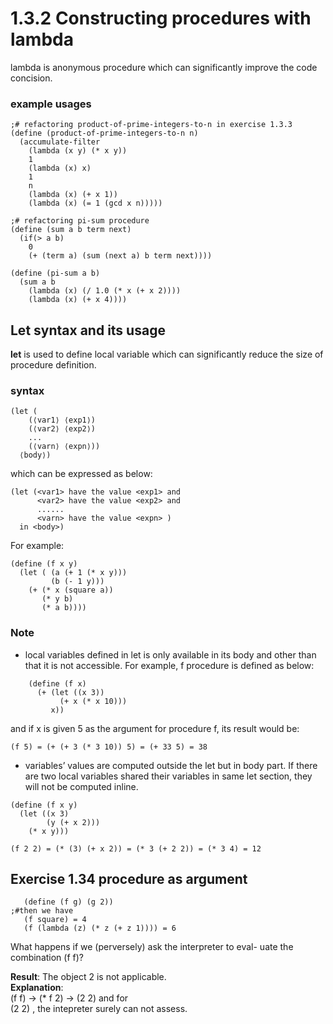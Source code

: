 # 1.3.2 Constructing procedures with lambda

lambda is anonymous procedure which can significantly improve the code concision.


### example usages


```
;# refactoring product-of-prime-integers-to-n in exercise 1.3.3
(define (product-of-prime-integers-to-n n)
  (accumulate-filter
    (lambda (x y) (* x y))
    1
    (lambda (x) x)
    1
    n
    (lambda (x) (+ x 1))
    (lambda (x) (= 1 (gcd x n)))))	

;# refactoring pi-sum procedure
(define (sum a b term next)
  (if(> a b)
    0
    (+ (term a) (sum (next a) b term next))))
    
(define (pi-sum a b)  (sum a b    (lambda (x) (/ 1.0 (* x (+ x 2))))    (lambda (x) (+ x 4))))  
```

## Let syntax and its usage
**let** is used to define local variable which can significantly reduce the size of procedure definition.

### syntax

	(let (
		(⟨var1⟩ ⟨exp1⟩) 
		(⟨var2⟩ ⟨exp2⟩)
	    ...
	    (⟨varn⟩ ⟨expn⟩)) 
	  ⟨body⟩)
which can be expressed as below:

    (let (<var1> have the value <exp1> and
          <var2> have the value <exp2> and
          ......
          <varn> have the value <expn> )
      in <body>)

For example: 

	(define (f x y)
	  (let ( (a (+ 1 (* x y)))
	         (b (- 1 y)))
	    (+ (* x (square a))
	       (* y b)
	       (* a b))))

### Note
- local variables defined in let is only available in its body and other than that it is not accessible.
For example, f procedure is defined as below:

```
	(define (f x) 
	  (+ (let ((x 3))
	       (+ x (* x 10)))
	     x))
```	     
and if x is given 5 as the argument for procedure f, its result would be:

	(f 5) = (+ (+ 3 (* 3 10)) 5) = (+ 33 5) = 38

- variables’ values are computed outside the let but in body part. If there are two local variables shared their variables in same let section, they will not be computed inline.

```
(define (f x y)
  (let ((x 3)
        (y (+ x 2)))
    (* x y)))
    
(f 2 2) = (* (3) (+ x 2)) = (* 3 (+ 2 2)) = (* 3 4) = 12    
```

## Exercise 1.34 procedure as argument

```
   (define (f g) (g 2));#then we have   (f square) = 4   (f (lambda (z) (* z (+ z 1)))) = 6
```
What happens if we (perversely) ask the interpreter to eval- uate the combination (f f)? 

**Result**: The object 2 is not applicable.  
**Explanation**:  
(f f) -> (* f 2) -> (2 2) and for  
(2 2) , the intepreter surely can not assess.

